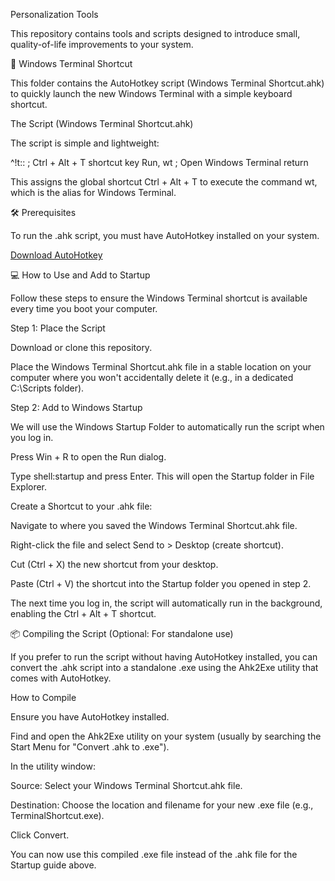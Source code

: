 Personalization Tools

This repository contains tools and scripts designed to introduce small, quality-of-life improvements to your system.

🚀 Windows Terminal Shortcut

This folder contains the AutoHotkey script (Windows Terminal Shortcut.ahk) to quickly launch the new Windows Terminal with a simple keyboard shortcut.

The Script (Windows Terminal Shortcut.ahk)

The script is simple and lightweight:

^!t::   ; Ctrl + Alt + T shortcut key
Run, wt ; Open Windows Terminal
return

This assigns the global shortcut Ctrl + Alt + T to execute the command wt, which is the alias for Windows Terminal.

🛠️ Prerequisites

To run the .ahk script, you must have AutoHotkey installed on your system.

[Download AutoHotkey](https://www.autohotkey.com/)

💻 How to Use and Add to Startup

Follow these steps to ensure the Windows Terminal shortcut is available every time you boot your computer.

Step 1: Place the Script

Download or clone this repository.

Place the Windows Terminal Shortcut.ahk file in a stable location on your computer where you won't accidentally delete it (e.g., in a dedicated C:\Scripts folder).

Step 2: Add to Windows Startup

We will use the Windows Startup Folder to automatically run the script when you log in.

Press Win + R to open the Run dialog.

Type shell:startup and press Enter. This will open the Startup folder in File Explorer.

Create a Shortcut to your .ahk file:

Navigate to where you saved the Windows Terminal Shortcut.ahk file.

Right-click the file and select Send to > Desktop (create shortcut).

Cut (Ctrl + X) the new shortcut from your desktop.

Paste (Ctrl + V) the shortcut into the Startup folder you opened in step 2.

The next time you log in, the script will automatically run in the background, enabling the Ctrl + Alt + T shortcut.

📦 Compiling the Script (Optional: For standalone use)

If you prefer to run the script without having AutoHotkey installed, you can convert the .ahk script into a standalone .exe using the Ahk2Exe utility that comes with AutoHotkey.

How to Compile

Ensure you have AutoHotkey installed.

Find and open the Ahk2Exe utility on your system (usually by searching the Start Menu for "Convert .ahk to .exe").

In the utility window:

Source: Select your Windows Terminal Shortcut.ahk file.

Destination: Choose the location and filename for your new .exe file (e.g., TerminalShortcut.exe).

Click Convert.

You can now use this compiled .exe file instead of the .ahk file for the Startup guide above.